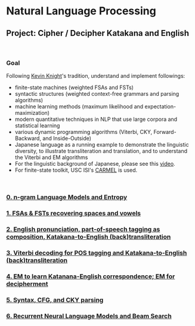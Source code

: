 # Natural Language Processing
## Project: Cipher / Decipher Katakana and English
&nbsp;

### Goal
Following [Kevin Knight](https://kevincrawfordknight.github.io/)'s tradition, understand and implement followings:
- finite-state machines (weighted FSAs and FSTs)
- syntactic structures (weighted context-free grammars and parsing algorithms)
- machine learning methods (maximum likelihood and expectation-maximization)
- modern quantitative techniques in NLP that use large corpora and statistical learning
- various dynamic programming algorithms (Viterbi, CKY, Forward-Backward, and Inside-Outside)
-  Japanese language as a running example to demonstrate the linguistic diversity, to illustrate transliteration and translation, and to understand the Viterbi and EM algorithms
- For the linguistic background of Japanese, please see this [video](https://www.youtube.com/watch?v=x9-e_3GHrzw&feature=youtu.be).
- For finite-state toolkit, USC ISI's [CARMEL](https://github.com/isi-nlp/carmel) is used. 

&nbsp;
### [0. n-gram Language Models and Entropy](https://github.com/csdankim/NLP_KATAKANA_ENG/tree/master/0.%20n-gram%20language%20model)
### [1. FSAs & FSTs recovering spaces and vowels](https://github.com/csdankim/NLP_KATAKANA_ENG/tree/master/1.%20FSAs_FSTs_recovering%20spaces%20and%20vowels)
### [2. English pronunciation, part-of-speech tagging as composition, Katakana-to-English (back)transliteration](https://github.com/csdankim/NLP_KATAKANA_ENG/tree/master/2.%20English%20pronunciation%2C%20part-of-speech%20tagging%20as%20composition%2C%20Katakana-to-English%20(back)transliteration)
### [3. Viterbi decoding for POS tagging and Katakana-to-English (back)transliteration](https://github.com/csdankim/NLP_KATAKANA_ENG/tree/master/3.%20Viterbi%20decoding%20for%20POS%20tagging%20and%20Katakana-to-English%20(back)transliteration)
### [4. EM to learn Katanana-English correspondence; EM for decipherment](https://github.com/csdankim/NLP_KATAKANA_ENG/tree/master/4.%20EM%20to%20learn%20Katanana-English%20correspondence%3B%20EM%20for%20decipherment)
### [5. Syntax, CFG, and CKY parsing](https://github.com/csdankim/NLP_KATAKANA_ENG/tree/master/5.%20Syntax%2C%20CFG%2C%20and%20CKY%20parsing)
### [6. Recurrent Neural Language Models and Beam Search](https://github.com/csdankim/NLP_KATAKANA_ENG/tree/master/6.%20Recurrent%20Neural%20Language%20Models_Beam%20Search)
